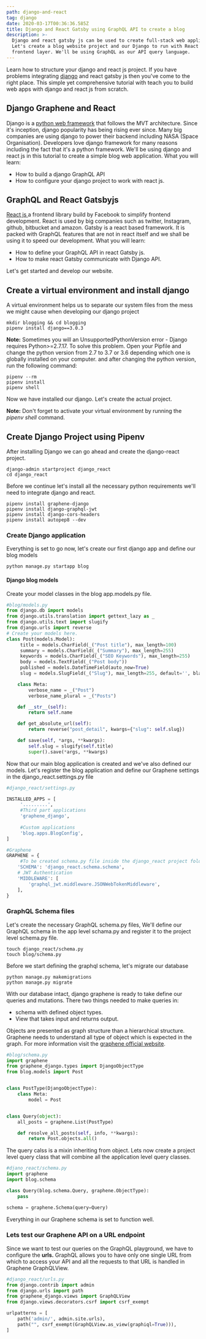 ```yaml
---
path: django-and-react
tag: django
date: 2020-03-17T00:36:36.585Z
title: Django and React Gatsby using GraphQL API to create a blog
description: >-
  Django and react gatsby js can be used to create full-stack web application.
  Let's create a blog website project and our Django to run with React js as the
  frontend layer. We'll be using GraphQL as our API query language.
---
```

Learn how to structure your django and react js project. If you have problems integrating [django](https://clouditate.com/django-postgresql-and-docker-setup-linux/) and react gatsby js then you've come to the right place. This simple yet comprehensive tutorial with teach you to build web apps with django and react js from scratch. 

## Django Graphene and React

Django is a [python web framework](https://www.theophilusn.com/blog/history-of-python-programming-language/) that follows the MVT architecture. Since it's inception, django popularity has being rising ever since. Many big companies are using django to power their backend including NASA (Space Organisation). Developers love django framework for many reasons including the fact that it's a python framework. We'll be using django and react js in this tutorial to create a simple blog web application. What you will learn:

* How to build a django GraphQL API
* How to configure your django project to work with react js.

## GraphQL and React Gatsbyjs

[React js ](https://clouditate.com/react-tutorial-getting-started/)a frontend library build by Facebook to simplify frontend development. React is used by big companies such as twitter, Instagram, github, bitbucket and amazon. Gatsby is a react based framework. It is packed with GraphQL features that are not in react itself and we shall be using it to speed our development. What you will learn:

* How to define your GraphQL API in react Gatsby js.
* How to make react Gatsby communicate with Django API.

Let's get started and develop our website.



## Create a virtual environment and install django

A virtual environment helps us to separate our system files from the mess we might cause when developing our django project

```
mkdir blogging && cd blogging
pipenv install django==3.0.3
```

**Note:** Sometimes you will an UnsupportedPythonVersion error - Django requires Python>=2.7.17. To solve this problem. Open your Pipfile and change the python version from 2.7 to 3.7 or 3.6 depending which one is globally installed on your computer. and after changing the python version, run the following command:

```
pipenv --rm
pipenv install
pipenv shell 
```

Now we have installed our django. Let's create the actual project.

**Note:** Don't forget to activate your virtual environment by running the *pipenv shell* command.

## Create Django Project using Pipenv

After installing Django we can go ahead and create the django-react project. 

```
django-admin startproject django_react
cd django_react
```

Before we continue let's install all the necessary python requirements we'll need to integrate django and react.

```
pipenv install graphene-django
pipenv install django-graphql-jwt
pipenv install django-cors-headers
pipenv install autopep8 --dev
```



### Create Django application

Everything is set to go now, let's create our first django app and define our blog models

```
python manage.py startapp blog
```

#### Django blog models

Create your model classes in the blog app.models.py file.

```python
#blog/models.py
from django.db import models
from django.utils.translation import gettext_lazy as _ 
from django.utils.text import slugify
from django.urls import reverse
# Create your models here.
class Post(models.Model):
     title = models.CharField(_("Post title"), max_length=100)
     summary = models.CharField(_("Summary"), max_length=255)
     keywords = models.CharField(_("SEO Keywords"), max_length=255)
     body = models.TextField(_("Post body"))
     published = models.DateTimeField(auto_now=True)
     slug = models.SlugField(_("Slug"), max_length=255, default='', blank=True, unique=True)    

    class Meta:
        verbose_name = _("Post")
        verbose_name_plural = _("Posts")

    def __str__(self):
        return self.name

    def get_absolute_url(self):
        return reverse("post_detail", kwargs={"slug": self.slug})

    def save(self, *args, **kwargs):
        self.slug = slugify(self.title)
        super().save(*args, **kwargs)

```

Now that our main blog application is created and we've also defined our models. Let's register the blog application and define our Graphene settings in the django_react.settings.py file 

```python
#django_react/settings.py

INSTALLED_APPS = [
     '.........',
     #Third part applications
     'graphene_django',
      
     #Custom applications
     'blog.apps.BlogConfig',
]

#Graphene
GRAPHENE = {
     #To be created schema.py file inside the django_react project folder
    'SCHEMA': 'django_react.schema.schema',
    # JWT Authentication
    'MIDDLEWARE': [
        'graphql_jwt.middleware.JSONWebTokenMiddleware',
    ],
}
```



### GraphQL Schema files

Let's create the necessary GraphQL schema.py files, We'll define our GraphQL schema in the app level schama.py and register it to the project level schema.py file.

```
touch django_react/schema.py
touch blog/schema.py
```

Before we start defining the graphql schema, let's migrate our database

```
python manage.py makemigrations
python manage.py migrate
```

With our database intact, django graphene is ready to take define our queries and mutations. There two things needed to make queries in:

* schema with defined object types.
* View that takes input and returns output.

Objects are presented as graph structure than a hierarchical structure. Graphene needs to understand all type of object which is expected in the graph.  For more information visit the [graphene official website](https://docs.graphene-python.org/projects/django/en/latest/tutorial-plain/).

```python
#blog/schema.py
import graphene
from graphene_django.types import DjangoObjectType
from blog.models import Post


class PostType(DjangoObjectType):
    class Meta:
        model = Post


class Query(object):
    all_posts = graphene.List(PostType)

    def resolve_all_posts(self, info, **kwargs):
        return Post.objects.all()

```

The query calss is a mixin inheriting from object. Lets now create a project level query class that will combine all the application level query classes.

```python
#djano_react/schema.py
import graphene
import blog.schema

class Query(blog.schema.Query, graphene.ObjectType):
    pass

schema = graphene.Schema(query=Query)
```

Everything in our Graphene schema is set to function well.  

### Lets test our Graphene API on a URL endpoint

Since we want to test our queries on the GraphQL playground, we have to configure the **urls.** GraphQL allows you to have only one single URL from which to access your API and all the requests to that URL is handled in Graphene GraphQLView.

```python
#django_react/urls.py
from django.contrib import admin
from django.urls import path
from graphene_django.views import GraphQLView
from django.views.decorators.csrf import csrf_exempt

urlpatterns = [
    path('admin/', admin.site.urls),
    path("", csrf_exempt(GraphQLView.as_view(graphiql=True))),
]
```